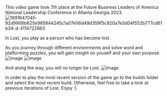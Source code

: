 This video game took 7th place at the Future Business Leaders of America National Leadership Conference in Atlanta Georgia 2023. 
![1691847045-92d9906b625e985844245c1a07e06d49d359f5c920a7e3d04f552b777cd61b34-d-3114722863](https://github.com/user-attachments/assets/55b9d12c-f7ab-4538-8438-6c93d7691c93)

In Lost, you play as a person who has become lost. 

As you journey through different envionrments and solve word and platforming puzzles, you will gain insight on youself and your own purpose. 
![image](https://github.com/user-attachments/assets/d313476a-970a-4b8e-9154-ca4a54ab0c47)
![image](https://github.com/user-attachments/assets/88dccc27-afdc-48a0-a128-a29f0a95e21d)

And along the way, you will no longer be Lost.
![image](https://github.com/user-attachments/assets/2b6a159e-c650-4922-b393-016133d05793)

 In order to play the most recent version of the game go to the builds folder and select the most recent build. Otherwise, feel free to take a look at previous iterations of Lost. 
 Enjoy :) 
